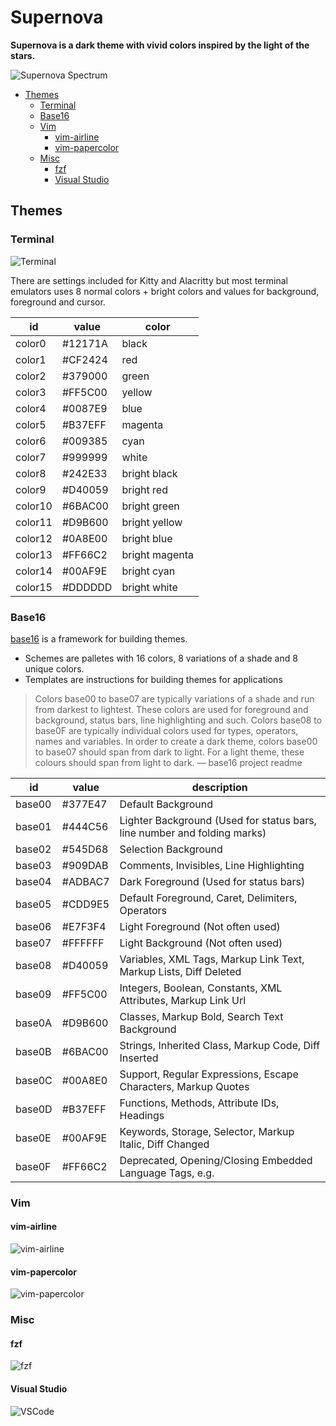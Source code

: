 # Supernova

**Supernova is a dark theme with vivid colors inspired by the light of the stars.** 

![Supernova Spectrum](https://raw.githubusercontent.com/lbcnz/supernova-theme/main/img/supernova.png)

<!-- TOC GFM -->

* [Themes](#themes)
    * [Terminal](#terminal)
    * [Base16](#base16)
    * [Vim](#vim)
        * [vim-airline](#vim-airline)
        * [vim-papercolor](#vim-papercolor)
    * [Misc](#misc)
        * [fzf](#fzf)
        * [Visual Studio](#visual-studio)

<!-- /TOC -->

## Themes
### Terminal
![Terminal](https://raw.githubusercontent.com/lbcnz/supernova-theme/main/img/vim-terminal.png)

There are settings included for Kitty and Alacritty but most terminal emulators uses 8 normal colors + bright colors and values for background, foreground and cursor.

| id      | value   | color          |
| ---     | ---     | ---            |
| color0  | #12171A | black          |
| color1  | #CF2424 | red            |
| color2  | #379000 | green          |
| color3  | #FF5C00 | yellow         |
| color4  | #0087E9 | blue           |
| color5  | #B37EFF | magenta        |
| color6  | #009385 | cyan           |
| color7  | #999999 | white          |
| color8  | #242E33 | bright black   |
| color9  | #D40059 | bright red     |
| color10 | #6BAC00 | bright green   |
| color11 | #D9B600 | bright yellow  |
| color12 | #0A8E00 | bright blue    |
| color13 | #FF66C2 | bright magenta |
| color14 | #00AF9E | bright cyan    |
| color15 | #DDDDDD | bright white   |

### Base16
[base16](https://github.com/chriskempson/base16) is a framework for building themes.

- Schemes are palletes with 16 colors, 8 variations of a shade and 8 unique colors.
- Templates are instructions for building themes for applications

>Colors base00 to base07 are typically variations of a shade and run from darkest to lightest. These colors are used for foreground and background, status bars, line highlighting and such. Colors base08 to base0F are typically individual colors used for types, operators, names and variables. In order to create a dark theme, colors base00 to base07 should span from dark to light. For a light theme, these colours should span from light to dark. — base16 project readme

| id     | value    | description                                                              |
| ---    | ---      | ---                                                                      |
| base00 | #377E47  | Default Background                                                       |
| base01 | #444C56  | Lighter Background (Used for status bars, line number and folding marks) |
| base02 | #545D68  | Selection Background                                                     |
| base03 | #909DAB  | Comments, Invisibles, Line Highlighting                                  |
| base04 | #ADBAC7  | Dark Foreground (Used for status bars)                                   |
| base05 | #CDD9E5  | Default Foreground, Caret, Delimiters, Operators                         |
| base06 | #E7F3F4  | Light Foreground (Not often used)                                        |
| base07 | #FFFFFF  | Light Background (Not often used)                                        |
| base08 | #D40059  | Variables, XML Tags, Markup Link Text, Markup Lists, Diff Deleted        |
| base09 | #FF5C00  | Integers, Boolean, Constants, XML Attributes, Markup Link Url            |
| base0A | #D9B600  | Classes, Markup Bold, Search Text Background                             |
| base0B | #6BAC00  | Strings, Inherited Class, Markup Code, Diff Inserted                     |
| base0C | #00A8E0  | Support, Regular Expressions, Escape Characters, Markup Quotes           |
| base0D | #B37EFF  | Functions, Methods, Attribute IDs, Headings                              |
| base0E | #00AF9E  | Keywords, Storage, Selector, Markup Italic, Diff Changed                 |
| base0F | #FF66C2  | Deprecated, Opening/Closing Embedded Language Tags, e.g. <?php ?>        |

### Vim
#### vim-airline
![vim-airline](https://raw.githubusercontent.com/lbcnz/supernova-theme/main/img/vim-airline.png)

#### vim-papercolor
![vim-papercolor](https://raw.githubusercontent.com/lbcnz/supernova-theme/main/img/vim-papercolor.png)

### Misc
#### fzf
![fzf](https://raw.githubusercontent.com/lbcnz/supernova-theme/main/img/fzf.png)

#### Visual Studio
![VSCode](https://raw.githubusercontent.com/lbcnz/supernova-theme/main/img/vscode.png)

